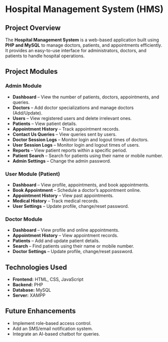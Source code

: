 
# Hospital Management System (HMS)  

## Project Overview  
The **Hospital Management System** is a web-based application built using **PHP and MySQL** to manage doctors, patients, and appointments efficiently. It provides an easy-to-use interface for administrators, doctors, and patients to handle hospital operations.  

## Project Modules  

### **Admin Module**  
- **Dashboard** – View the number of patients, doctors, appointments, and queries.  
- **Doctors** – Add doctor specializations and manage doctors (Add/Update).  
- **Users** – View registered users and delete irrelevant ones.  
- **Patients** – View patient details.  
- **Appointment History** – Track appointment records.  
- **Contact Us Queries** – View queries sent by users.  
- **Doctor Session Logs** – Monitor login and logout times of doctors.  
- **User Session Logs** – Monitor login and logout times of users.  
- **Reports** – View patient reports within a specific period.  
- **Patient Search** – Search for patients using their name or mobile number.  
- **Admin Settings** – Change the admin password.  

### **User Module (Patient)**  
- **Dashboard** – View profile, appointments, and book appointments.  
- **Book Appointment** – Schedule a doctor’s appointment online.  
- **Appointment History** – View past appointments.  
- **Medical History** – Track medical records.  
- **User Settings** – Update profile, change/reset password.  

### **Doctor Module**  
- **Dashboard** – View profile and online appointments.  
- **Appointment History** – View appointment records.  
- **Patients** – Add and update patient details.  
- **Search** – Find patients using their name or mobile number.  
- **Doctor Settings** – Update profile, change/reset password.  

## Technologies Used  
- **Frontend:** HTML, CSS, JavaScript  
- **Backend:** PHP  
- **Database:** MySQL  
- **Server:** XAMPP  

## Future Enhancements  
- Implement role-based access control.  
- Add an SMS/email notification system.  
- Integrate an AI-based chatbot for queries.  
